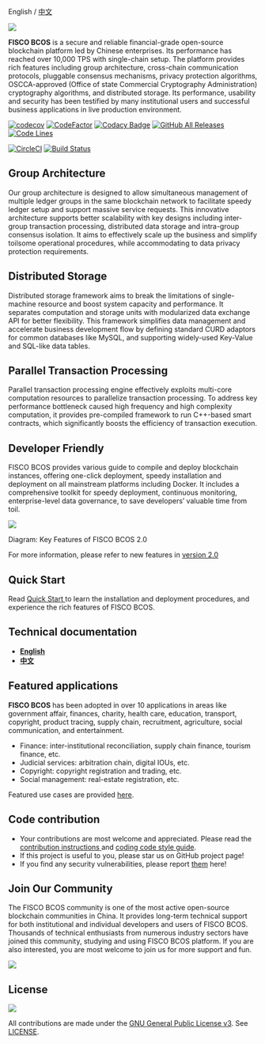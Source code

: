 English / [中文](docs/README_CN.md)

![](docs/images/FISCO_BCOS_Logo.svg)

**FISCO BCOS** is a secure and reliable financial-grade open-source blockchain platform led by Chinese enterprises. Its performance has reached over 10,000 TPS with single-chain setup. The platform provides rich features including group architecture, cross-chain communication protocols, pluggable consensus mechanisms, privacy protection algorithms, OSCCA-approved (Office of state Commercial Cryptography Administration) cryptography algorithms, and distributed storage. Its performance, usability and security has been testified by many institutional users and successful business applications in live production environment.

[![codecov](https://codecov.io/gh/FISCO-BCOS/FISCO-BCOS/branch/master/graph/badge.svg)](https://codecov.io/gh/FISCO-BCOS/FISCO-BCOS) [![CodeFactor](https://www.codefactor.io/repository/github/fisco-bcos/FISCO-BCOS/badge)](https://www.codefactor.io/repository/github/fisco-bcos/FISCO-BCOS) [![Codacy Badge](https://api.codacy.com/project/badge/Grade/08552871ee104fe299b00bc79f8a12b9)](https://www.codacy.com/app/fisco-dev/FISCO-BCOS?utm_source=github.com&amp;utm_medium=referral&amp;utm_content=FISCO-BCOS/FISCO-BCOS&amp;utm_campaign=Badge_Grade) [![GitHub All Releases](https://img.shields.io/github/downloads/FISCO-BCOS/FISCO-BCOS/total.svg)](https://github.com/FISCO-BCOS/FISCO-BCOS) [![Code Lines](https://tokei.rs/b1/github/FISCO-BCOS/FISCO-BCOS?category=code)](https://github.com/FISCO-BCOS/FISCO-BCOS)

[![CircleCI](https://circleci.com/gh/FISCO-BCOS/FISCO-BCOS.svg?style=shield)](https://circleci.com/gh/FISCO-BCOS/FISCO-BCOS)  [![Build Status](https://travis-ci.org/FISCO-BCOS/FISCO-BCOS.svg)](https://travis-ci.org/FISCO-BCOS/FISCO-BCOS)

## Group Architecture

Our group architecture is designed to allow simultaneous management of multiple ledger groups in the same blockchain network to facilitate speedy ledger setup and support massive service requests. This innovative architecture supports better scalability with key designs including inter-group transaction processing, distributed data storage and intra-group consensus isolation. It aims to effectively scale up the business and simplify toilsome operational procedures, while accommodating to data privacy protection requirements.

## Distributed Storage

Distributed storage framework aims to break the limitations of single-machine resource and boost system capacity and performance. It separates computation and storage units with modularized data exchange API for better flexibility. This framework simplifies data management and accelerate business development flow by defining standard CURD adaptors for common databases like MySQL, and supporting widely-used Key-Value and SQL-like data tables.

## Parallel Transaction Processing

Parallel transaction processing engine effectively exploits multi-core computation resources to parallelize transaction processing. To address key performance bottleneck caused high frequency and high complexity computation, it provides pre-compiled framework to run C++-based smart contracts, which significantly boosts the efficiency of transaction execution.

## Developer Friendly

FISCO BCOS provides various guide to compile and deploy blockchain instances, offering one-click deployment, speedy installation and deployment on all mainstream platforms including Docker. It includes a comprehensive toolkit for speedy deployment, continuous monitoring, enterprise-level data governance, to save developers’ valuable time from toil.

![](https://media.githubusercontent.com/media/FISCO-BCOS/LargeFiles/master/images/plane_en.png)

Diagram: Key Features of FISCO BCOS 2.0

For more information, please refer to new features in [version 2.0](https://fisco-bcos-documentation.readthedocs.io/zh_CN/latest/docs/what_is_new.html)

## Quick Start

Read [Quick Start ](https://fisco-bcos-documentation.readthedocs.io/zh_CN/latest/docs/installation.html) to learn the installation and deployment procedures, and experience the rich features of FISCO BCOS.

## Technical documentation

- [**English**](https://fisco-bcos-documentation.readthedocs.io/en/latest/)
- [**中文**](https://fisco-bcos-documentation.readthedocs.io/zh_CN/latest/)

## Featured applications

**FISCO BCOS** has been adopted in over 10 applications in areas like government affair, finances, charity, health care, education, transport, copyright, product tracing, supply chain, recruitment, agriculture, social communication, and entertainment. 

- Finance: inter-institutional reconciliation, supply chain finance, tourism finance, etc.
- Judicial services: arbitration chain, digital IOUs, etc.
- Copyright: copyright registration and trading, etc.
- Social management: real-estate registration, etc.

Featured use cases are provided [here](http://www.fisco-bcos.org/assets/docs/FISCO%20BCOS%20-%20Featured%20Cases.pdf).

## Code contribution

- Your contributions are most welcome and appreciated. Please read the [contribution instructions ](https://mp.weixin.qq.com/s/hEn2rxqnqp0dF6OKH6Ua-A) and [coding code style guide](CODING_STYLE.md).
- If this project is useful to you, please star us on GitHub project page!
- If you find any security vulnerabilities, please report [them](https://security.webank.com) here!

## Join Our Community

The FISCO BCOS community is one of the most active open-source blockchain communities in China. It provides long-term technical support for both institutional and individual developers and users of FISCO BCOS. Thousands of technical enthusiasts from numerous industry sectors have joined this community, studying and using FISCO BCOS platform. If you are also interested, you are most welcome to join us for more support and fun.

![](https://media.githubusercontent.com/media/FISCO-BCOS/LargeFiles/master/images/QR_image_en.png)



## License

[![](https://img.shields.io/github/license/FISCO-BCOS/FISCO-BCOS.svg)](LICENSE)

All contributions are made under the [GNU General Public License v3](https://www.gnu.org/licenses/gpl-3.0.en.html). See [LICENSE](LICENSE).
